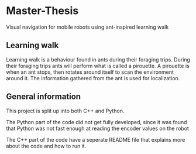 # Master-Thesis
Visual navigation for mobile robots using ant-inspired learning walk

## Learning walk
Learning walk is a behaviour found in ants during their foraging trips. During their foraging trips ants will perform what is called a pirouette.
A pirouette is when an ant stops, then rotates around itself to scan the environment around it. The information gathered from the ant is used for localization.

## General information
This project is split up into both C++ and Python.

The Python part of the code did not get fully developed, since it was found that Python was not fast enough at reading the encoder values on the robot

The C++ part of the code have a seperate README file that explains more about the code and how to run it. 